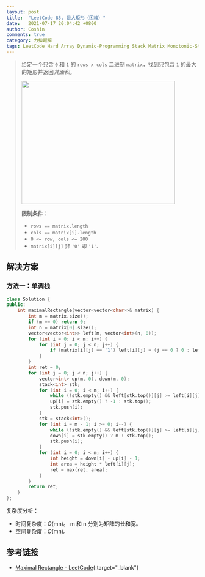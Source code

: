 ```yaml
---
layout: post
title:  "LeetCode 85. 最大矩形（困难）"
date:   2021-07-17 20:04:42 +0800
author: Coshin
comments: true
category: 力扣题解
tags: LeetCode Hard Array Dynamic-Programming Stack Matrix Monotonic-Stack
---
```

> 给定一个只含 `0` 和 `1` 的 `rows x cols` 二进制 `matrix`，找到只包含 `1` 的最大的矩形并返回*其面积*。
> 
> <img alt="" src="https://assets.leetcode.com/uploads/2020/09/14/maximal.jpg" style="width: 402px; height: 322px;">
> 
> **限制条件：**
> 
> * `rows == matrix.length`
> * `cols == matrix[i].length`
> * `0 <= row, cols <= 200`
> * `matrix[i][j]` 非 `'0'` 即 `'1'`.

## 解决方案

### 方法一：单调栈

```cpp
class Solution {
public:
    int maximalRectangle(vector<vector<char>>& matrix) {
        int m = matrix.size();
        if (m == 0) return 0;
        int n = matrix[0].size();
        vector<vector<int>> left(m, vector<int>(n, 0));
        for (int i = 0; i < m; i++) {
            for (int j = 0; j < n; j++) {
                if (matrix[i][j] == '1') left[i][j] = (j == 0 ? 0 : left[i][j - 1]) + 1;
            }
        }
        int ret = 0;
        for (int j = 0; j < n; j++) {
            vector<int> up(m, 0), down(m, 0);
            stack<int> stk;
            for (int i = 0; i < m; i++) {
                while (!stk.empty() && left[stk.top()][j] >= left[i][j]) stk.pop();
                up[i] = stk.empty() ? -1 : stk.top();
                stk.push(i);
            }
            stk = stack<int>();
            for (int i = m - 1; i >= 0; i--) {
                while (!stk.empty() && left[stk.top()][j] >= left[i][j]) stk.pop();
                down[i] = stk.empty() ? m : stk.top();
                stk.push(i);
            }
            for (int i = 0; i < m; i++) {
                int height = down[i] - up[i] - 1;
                int area = height * left[i][j];
                ret = max(ret, area);
            }
        }
        return ret;
    }
};
```

复杂度分析：
* 时间复杂度：*O*(mn)。
  m 和 n 分别为矩阵的长和宽。
* 空间复杂度：*O*(mn)。

## 参考链接

* [Maximal Rectangle - LeetCode](https://leetcode.com/problems/maximal-rectangle/){:target="_blank"}
